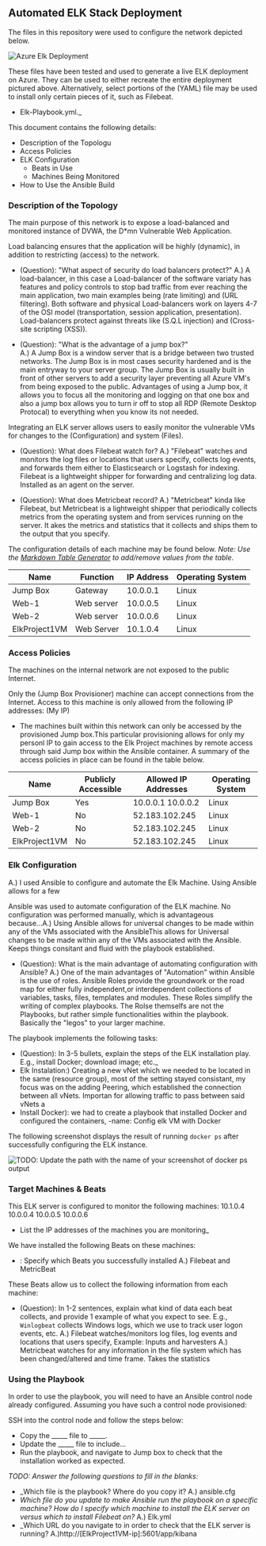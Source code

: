 ## Automated ELK Stack Deployment

The files in this repository were used to configure the network depicted below.

![Azure Elk Deployment](../HW12-Diagram.png)

These files have been tested and used to generate a live ELK deployment on Azure. They can be used to either recreate the entire deployment pictured above. Alternatively, select portions of the (YAML) file may be used to install only certain pieces of it, such as Filebeat.

  - Elk-Playbook.yml._

This document contains the following details:
- Description of the Topologu
- Access Policies
- ELK Configuration
  - Beats in Use
  - Machines Being Monitored
- How to Use the Ansible Build


### Description of the Topology

The main purpose of this network is to expose a load-balanced and monitored instance of DVWA, the D*mn Vulnerable Web Application.

Load balancing ensures that the application will be highly (dynamic), in addition to restricting (access) to the network.

- (Question): "What aspect of security do load balancers protect?" 
  A.) A load-balancer, in this case a Load-balancer of the software variaty has features and policy controls to stop bad traffic from ever reaching the main application, two main examples being (rate limiting) and (URL filtering). Both software and physical Load-balancers work on layers 4-7 of the OSI model (transportation, session application, presentation). Load-balancers protect against threats like (S.Q.L injection) and (Cross-site scripting (XSS)). 

- (Question): "What is the advantage of a jump box?"  
  A.) A Jump Box is a window server that is a bridge between two trusted networks. The Jump Box is in most cases security hardened and is the main entryway to your server group. The Jump Box is usually built in front of other servers to add a security layer preventing all Azure VM's from being exposed to the public. Advantages of using a Jump box, it allows you to focus all the monitoring and logging on that one box and also a jump box allows you to turn ir off to stop all RDP (Remote Desktop Protocal) to everything when you know its not needed. 

Integrating an ELK server allows users to easily monitor the vulnerable VMs for changes to the (Configuration) and system (Files).

- (Question): What does Filebeat watch for? 
  A.) "Filebeat" watches and monitors the log files or locations that users specify, collects log events, and forwards them either to Elasticsearch or Logstash for indexing. Filebeat is a lightweight shipper for forwarding and centralizing log data. Installed as an agent on the server.

- (Question): What does Metricbeat record? 
  A.) "Metricbeat" kinda like Filebeat, but Metricbeat is a lightweight shipper that periodically collects metrics from the operating system and from services running on the server. It akes the metrics and statistics that it collects and ships them to the output that you specify.

The configuration details of each machine may be found below.
_Note: Use the [Markdown Table Generator](http://www.tablesgenerator.com/markdown_tables) to add/remove values from the table_.

| Name         | Function  | IP Address | Operating System |
|--------------|-----------|------------|------------------|
| Jump Box     | Gateway   | 10.0.0.1   | Linux            |
| Web-1        | Web server| 10.0.0.5   | Linux            |
| Web-2        | Web server| 10.0.0.6   | Linux            |
| ElkProject1VM| Web Server| 10.1.0.4   | Linux            |

### Access Policies

The machines on the internal network are not exposed to the public Internet. 

Only the (Jump Box Provisioner) machine can accept connections from the Internet. Access to this machine is only allowed from the following IP addresses: (My IP)
- The machines built within this network can only be accessed by the provisioned Jump box.This particular provisioning allows for only my personl IP to gain access to the Elk Project machines by remote access through said Jump box within the Ansible container.
A summary of the access policies in place can be found in the table below.

| Name         | Publicly Accessible | Allowed IP Addresses | Operating System |
|--------------|---------------------|----------------------|------------------|
| Jump Box     | Yes                 | 10.0.0.1 10.0.0.2    | Linux            | 
| Web-1        | No                  | 52.183.102.245       | Linux            |
| Web-2        | No                  | 52.183.102.245       | Linux            |
| ElkProject1VM| No                  | 52.183.102.245       | Linux            |
### Elk Configuration
A.) I used Ansible to configure and automate the Elk Machine. Using Ansible allows for a few 

Ansible was used to automate configuration of the ELK machine. No configuration was performed manually, which is advantageous because...A.) Using Ansible allows for universal changes to be made within any of the VMs associated with the AnsibleThis allows for Universal changes to be made within any of the VMs associated with the Ansible. Keeps things consitant and fluid with the playbook established.

- (Question): What is the main advantage of automating configuration with Ansible?
  A.) One of the main advantages of "Automation" within Ansible is the use of roles. Ansible Roles provide the groundwork or the road map for either fully independent,or interdependent collections of variables, tasks, files, templates and modules. These Roles simplify the writing of complex playbooks. The Rolse themselfs are not the Playbooks, but rather simple functionalities within the playbook. Basically the "legos" to your larger machine.

The playbook implements the following tasks:
- (Question): In 3-5 bullets, explain the steps of the ELK installation play. E.g., install Docker; download image; etc._
- Elk Instalation:) Creating a new vNet which we needed to be located in the same (resource group), most of the setting stayed consistant, my focus was on the adding Peering, which established the connection between all vNets. Importan for allowing traffic to pass between said vNets a
- Install Docker): we had to create a playbook that installed Docker and configured the containers, -name: Config elk VM with Docker

The following screenshot displays the result of running `docker ps` after successfully configuring the ELK instance.

![TODO: Update the path with the name of your screenshot of docker ps output](Images/docker_ps_output.png)

### Target Machines & Beats
This ELK server is configured to monitor the following machines:
10.1.0.4
10.0.0.4
10.0.0.5
10.0.0.6


- List the IP addresses of the machines you are monitoring_

We have installed the following Beats on these machines:
- : Specify which Beats you successfully installed
 A.) Filebeat and MetricBeat

These Beats allow us to collect the following information from each machine:
- (Question): In 1-2 sentences, explain what kind of data each beat collects, and provide 1 example of what you expect to see. E.g., `Winlogbeat` collects Windows logs, which we use to track user logon events, etc.
 A.) Filebeat watches/monitors log files, log events and locations that users specify,   Example: Inputs and harvesters
 A.) Metricbeat watches for any information in the file system which has been changed/altered and time frame. Takes the statistics

### Using the Playbook
In order to use the playbook, you will need to have an Ansible control node already configured. Assuming you have such a control node provisioned: 

SSH into the control node and follow the steps below:
- Copy the _____ file to _____.
- Update the _____ file to include...
- Run the playbook, and navigate to Jump box to check that the installation worked as expected.

_TODO: Answer the following questions to fill in the blanks:_
- _Which file is the playbook? Where do you copy it?
 A.) ansible.cfg
- _Which file do you update to make Ansible run the playbook on a specific machine? How do I specify which machine to install the ELK server on versus which to install Filebeat on?_
 A.) Elk.yml
- _Which URL do you navigate to in order to check that the ELK server is running?
 A.)http://[ElkProject1VM-ip]:5601/app/kibana
